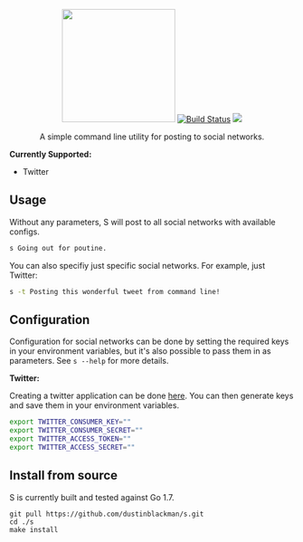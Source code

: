 <p align="center">
<img height="200" src="https://i.imgur.com/r4khD2u.png">
<a href="https://travis-ci.org/dustinblackman/s"><img src="https://img.shields.io/travis/dustinblackman/s.svg" alt="Build Status"></a> <a href="https://travis-ci.org/dustinblackman/s"><img src="https://goreportcard.com/badge/github.com/dustinblackman/s"></a>
</p>

<p align="center">A simple command line utility for posting to social networks.</p>

__Currently Supported:__
- Twitter

## Usage
Without any parameters, S will post to all social networks with available configs.

```bash
s Going out for poutine.
```

You can also specifiy just specific social networks. For example, just Twitter:

```bash
s -t Posting this wonderful tweet from command line!
```

## Configuration

Configuration for social networks can be done by setting the required keys in your environment variables, but it's also possible to pass them in as parameters. See `s --help` for more details.

__Twitter:__

Creating a twitter application can be done [here](https://apps.twitter.com/app/new). You can then generate keys and save them in your environment variables.
```bash
export TWITTER_CONSUMER_KEY=""
export TWITTER_CONSUMER_SECRET=""
export TWITTER_ACCESS_TOKEN=""
export TWITTER_ACCESS_SECRET=""
```

## Install from source

S is currently built and tested against Go 1.7.

```
git pull https://github.com/dustinblackman/s.git
cd ./s
make install
```
